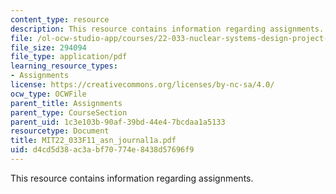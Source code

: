 ```yaml
---
content_type: resource
description: This resource contains information regarding assignments.
file: /ol-ocw-studio-app/courses/22-033-nuclear-systems-design-project-fall-2011/d4cd5d38ac3abf70774e8438d57696f9_MIT22_033F11_asn_journal1a.pdf
file_size: 294094
file_type: application/pdf
learning_resource_types:
- Assignments
license: https://creativecommons.org/licenses/by-nc-sa/4.0/
ocw_type: OCWFile
parent_title: Assignments
parent_type: CourseSection
parent_uid: 1c3e103b-90af-39bd-44e4-7bcdaa1a5133
resourcetype: Document
title: MIT22_033F11_asn_journal1a.pdf
uid: d4cd5d38-ac3a-bf70-774e-8438d57696f9
---
```

This resource contains information regarding assignments.